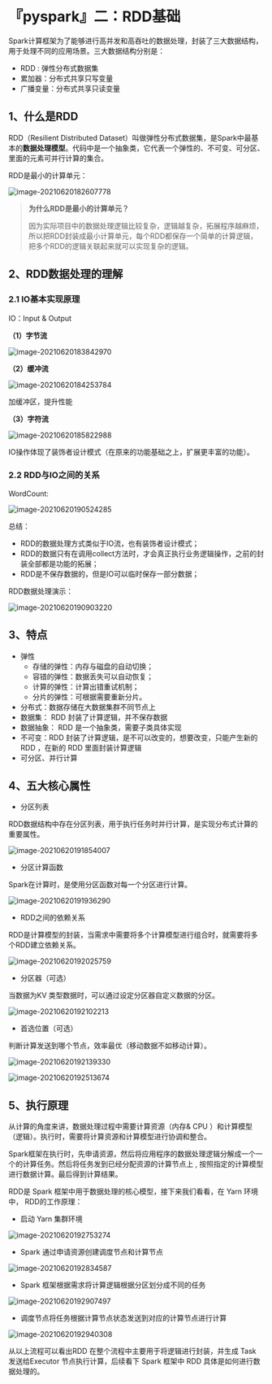 # 『pyspark』二：RDD基础

Spark计算框架为了能够进行高并发和高吞吐的数据处理，封装了三大数据结构，用于处理不同的应用场景。三大数据结构分别是：

- RDD : 弹性分布式数据集
- 累加器：分布式共享只写变量
- 广播变量：分布式共享只读变量

## 1、什么是RDD

RDD（Resilient Distributed Dataset）叫做弹性分布式数据集，是Spark中最基本的**数据处理模型**。代码中是一个抽象类，它代表一个弹性的、不可变、可分区、里面的元素可并行计算的集合。

RDD是最小的计算单元：

![image-20210620182607778](./img/8.png)

> **为什么RDD是最小的计算单元？**
>
> 因为实际项目中的数据处理逻辑比较复杂，逻辑越复杂，拓展程序越麻烦，所以把RDD封装成最小计算单元，每个RDD都保存一个简单的计算逻辑，把多个RDD的逻辑关联起来就可以实现复杂的逻辑。

## 2、RDD数据处理的理解

### 2.1 IO基本实现原理

IO：Input & Output     

**（1）字节流**

![image-20210620183842970](./img/9.png)

**（2）缓冲流**

![image-20210620184253784](./img/10.png)

加缓冲区，提升性能

**（3）字符流**

![image-20210620185822988](./img/11.png)

IO操作体现了装饰者设计模式（在原来的功能基础之上，扩展更丰富的功能）。

### 2.2 RDD与IO之间的关系

WordCount:

![image-20210620190524285](./img/12.png)

总结：

- RDD的数据处理方式类似于IO流，也有装饰者设计模式；
- RDD的数据只有在调用collect方法时，才会真正执行业务逻辑操作，之前的封装全部都是功能的拓展；
- RDD是不保存数据的，但是IO可以临时保存一部分数据；

RDD数据处理演示：

![image-20210620190903220](./img/13.png)

## 3、特点

- 弹性
  - 存储的弹性：内存与磁盘的自动切换；
  - 容错的弹性：数据丢失可以自动恢复；
  - 计算的弹性：计算出错重试机制；
  - 分片的弹性：可根据需要重新分片。
- 分布式：数据存储在大数据集群不同节点上
- 数据集： RDD 封装了计算逻辑，并不保存数据
- 数据抽象： RDD 是一个抽象类，需要子类具体实现
- 不可变：RDD 封装了计算逻辑，是不可以改变的，想要改变，只能产生新的 RDD ，在新的 RDD 里面封装计算逻辑
- 可分区、并行计算

## 4、五大核心属性

- 分区列表

RDD数据结构中存在分区列表，用于执行任务时并行计算，是实现分布式计算的重要属性。

![image-20210620191854007](./img/14.png)

- 分区计算函数

Spark在计算时，是使用分区函数对每一个分区进行计算。

![image-20210620191936290](./img/15.png)

- RDD之间的依赖关系

RDD是计算模型的封装，当需求中需要将多个计算模型进行组合时，就需要将多个RDD建立依赖关系。

![image-20210620192025759](./img/16.png)

- 分区器（可选）

当数据为KV 类型数据时，可以通过设定分区器自定义数据的分区。

![image-20210620192102213](./img/17.png)

- 首选位置（可选）

判断计算发送到哪个节点，效率最优（移动数据不如移动计算）。

![image-20210620192139330](./img/18.png)

![image-20210620192513674](./img/19.png)

## 5、执行原理

从计算的角度来讲，数据处理过程中需要计算资源（内存& CPU ）和计算模型（逻辑）。执行时，需要将计算资源和计算模型进行协调和整合。

Spark框架在执行时，先申请资源，然后将应用程序的数据处理逻辑分解成一个一个的计算任务。然后将任务发到已经分配资源的计算节点上 , 按照指定的计算模型进行数据计算。最后得到计算结果。

RDD是 Spark 框架中用于数据处理的核心模型，接下来我们看看，在 Yarn 环境中， RDD的工作原理：

- 启动 Yarn 集群环境

![image-20210620192753274](./img/20.png)

- Spark 通过申请资源创建调度节点和计算节点

![image-20210620192834587](./img/21.png)

- Spark 框架根据需求将计算逻辑根据分区划分成不同的任务

![image-20210620192907497](./img/22.png)

- 调度节点将任务根据计算节点状态发送到对应的计算节点进行计算

![image-20210620192940308](./img/23.png)

从以上流程可以看出RDD 在整个流程中主要用于将逻辑进行封装，并生成 Task 发送给Executor 节点执行计算，后续看下 Spark 框架中 RDD 具体是如何进行数据处理的。













